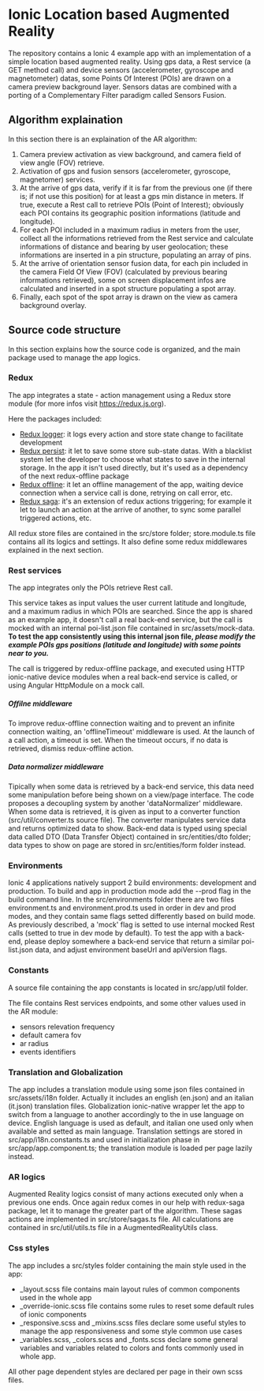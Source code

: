 # Ionic Location based Augmented Reality
The repository contains a Ionic 4 example app with an implementation of a simple location based augmented reality. Using gps data, a Rest service (a GET method call) and device sensors (accelerometer, gyroscope and magnetometer) datas, some Points Of Interest (POIs) are drawn on a camera preview background layer.
Sensors datas are combined with a porting of a Complementary Filter paradigm called Sensors Fusion.

## Algorithm explaination
In this section there is an explaination of the AR algorithm:

1) Camera preview activation as view background, and camera field of view angle (FOV) retrieve.
2) Activation of gps and fusion sensors (accelerometer, gyroscope, magnetomer) services.
3) At the arrive of gps data, verify if it is far from the previous one (if there is; if not use this position) for at least a gps min distance in meters. If true, execute a Rest call to retrieve POIs (Point of Interest); obviously each POI contains its geographic position informations (latitude and longitude). 
4) For each POI included in a maximum radius in meters from the user, collect all the informations retrieved from the Rest service and calculate informations of distance and bearing by user geolocation; these informations are inserted in a pin structure, populating an array of pins.
5) At the arrive of orientation sensor fusion data, for each pin included in the camera Field Of View (FOV) (calculated by previous bearing informations retrieved), some on screen displacement infos are calculated and inserted in a spot structure populating a spot array.
6) Finally, each spot of the spot array is drawn on the view as camera background overlay.

## Source code structure
In this section explains how the source code is organized, and the main package used to manage the app logics.

### Redux
The app integrates a state - action management using a Redux store module (for more infos visit https://redux.js.org).

Here the packages included:
- [Redux logger](https://www.npmjs.com/package/redux-logger): it logs every action and store state change to facilitate development
- [Redux persist](https://www.npmjs.com/package/redux-persist): it let to save some store sub-state datas. With a blacklist system let the developer to choose what states to save in the internal storage. In the app it isn't used directly, but it's used as a dependency of the next redux-offline package
- [Redux offline](https://www.npmjs.com/package/@redux-offline/redux-offline): it let an offline management of the app, waiting device connection when a service call is done, retrying on call error, etc.
- [Redux saga](https://www.npmjs.com/package/redux-saga): it's an extension of redux actions triggering; for example it let to launch an action at the arrive of another, to sync some parallel triggered actions, etc.

All redux store files are contained in the src/store folder; store.module.ts file contains all its logics and settings.
It also define some redux middlewares explained in the next section.

### Rest services
The app integrates only the POIs retrieve Rest call.

This service takes as input values the user current latitude and longitude, and a maximum radius in which POIs are searched. 
Since the app is shared as an example app, it doesn't call a real back-end service, but the call is mocked with an internal poi-list.json file contained in src/assets/mock-data.
**To test the app consistently using this internal json file, _please modify the example POIs gps positions (latitude and longitude) with some points near to you._**

The call is triggered by redux-offline package, and executed using HTTP ionic-native device modules when a real back-end service is called, or using Angular HttpModule on a mock call.

##### Offilne middleware
To improve redux-offline connection waiting and to prevent an infinite connection waiting, an 'offlineTimeout' middleware is used. At the launch of a call action, a timeout is set. When the timeout occurs, if no data is retrieved, dismiss redux-offline action.

##### Data normalizer middleware
Tipically when some data is retrieved by a back-end service, this data need some manipulation before being shown on a view/page interface. The code proposes a decoupling system by another 'dataNormalizer' middleware. When some data is retrieved, it is given as input to a converter function (src/util/converter.ts source file). The converter manipulates service data and returns optimized data to show.
Back-end data is typed using special data called DTO (Data Transfer Object) contained in src/entities/dto folder; data types to show on page are stored in src/entities/form folder instead.

### Environments
Ionic 4 applications natively support 2 build environments: development and production. To build and app in production mode add the --prod flag in the build command line.
In the src/environments folder there are two files environment.ts and environment.prod.ts used in order in dev and prod modes, and they contain same flags setted differently based on build mode. 
As previously described, a 'mock' flag is setted to use internal mocked Rest calls (setted to true in dev mode by default).
To test the app with a back-end, please deploy somewhere a back-end service that return a similar poi-list.json data, and adjust environment baseUrl and apiVersion flags.

### Constants
A source file containing the app constants is located in src/app/util folder.

The file contains Rest services endpoints, and some other values used in the AR module:
- sensors relevation frequency
- default camera fov
- ar radius
- events identifiers

### Translation and Globalization
The app includes a translation module using some json files contained in src/assets/i18n folder.
Actually it includes an english (en.json) and an italian (it.json) translation files.
Globalization ionic-native wrapper let the app to switch from a language to another accordingly to the in use language on device. English language is used as default, and italian one used only when available and setted as main language.
Translation settings are stored in src/app/i18n.constants.ts and used in initialization phase in src/app/app.component.ts; the translation module is loaded per page lazily instead.

### AR logics
Augmented Reality logics consist of many actions executed only when a previous one ends. Once again redux comes in our help with redux-saga package, let it to manage the greater part of the algorithm. These sagas actions are implemented in src/store/sagas.ts file.
All calculations are contained in src/util/utils.ts file in a AugmentedRealityUtils class.

### Css styles
The app includes a src/styles folder containing the main style used in the app:
- _layout.scss file contains main layout rules of common components used in the whole app
- _override-ionic.scss file contains some rules to reset some default rules of ionic components
- _responsive.scss and _mixins.scss files declare some useful styles to manage the app responsiveness and some style common use cases
- _variables.scss, _colors.scss and _fonts.scss declare some general variables and variables related to colors and fonts commonly used in whole app.

All other page dependent styles are declared per page in their own scss files.